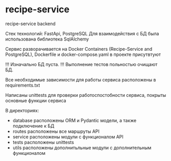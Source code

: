 # recipe-service

recipe-service backend

Стек технологий: FastApi, PostgreSQL
Для взаимодействия с БД была использована библиотека SqlAlchemy

Сервис разворачивается на Docker Containers (Recipe-Service and PostgreSQL), Dockerfile и docker-compose.yaml в проекте
присутвтуют

!!! Изначально БД пуста.
!!! Выполнение тестов польностью очищают БД.

Все необходимые зависимости для работы сервиса расположены в requirements.txt

Написаны unittests для проверки работоспостобности сервиса, покрыты основные функции сервиса

В директориях:
- database расположены ORM и Pydantic модели, а также подключение к БД
- routes расположены все маршруты API
- service расположены модули с функционалом API
- tests расположены unittests
- utils расположены дополнитьльные модули с дополнительным функционалом

